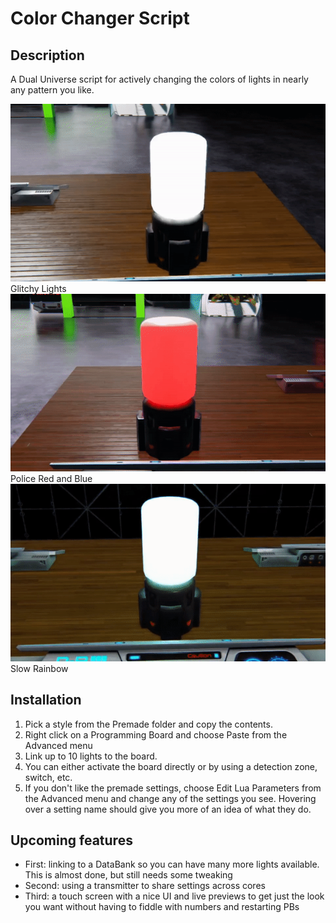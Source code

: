 # Color Changer Script
## Description
A Dual Universe script for actively changing the colors of lights in nearly any pattern you like.

![Glitchy Lights](Glitch.gif)Glitchy Lights
![Police Red and Blue](Police.gif)Police Red and Blue
![Slow Rainbow](Rainbow.gif)Slow Rainbow

## Installation
1. Pick a style from the Premade folder and copy the contents.
2. Right click on a Programming Board and choose Paste from the Advanced menu
3. Link up to 10 lights to the board.
4. You can either activate the board directly or by using a detection zone, switch, etc.
5. If you don't like the premade settings, choose Edit Lua Parameters from the Advanced menu and change any of the settings you see. Hovering over a setting name should give you more of an idea of what they do.

## Upcoming features
- First: linking to a DataBank so you can have many more lights available. This is almost done, but still needs some tweaking
- Second: using a transmitter to share settings across cores
- Third: a touch screen with a nice UI and live previews to get just the look you want without having to fiddle with numbers and restarting PBs